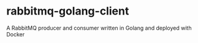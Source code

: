 # rabbitmq-golang-client
A RabbitMQ producer and consumer written in Golang and deployed with Docker
